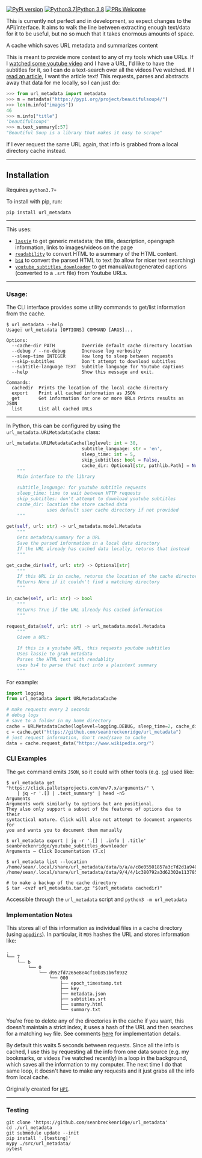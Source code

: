 [![PyPi version](https://img.shields.io/pypi/v/url_metadata.svg)](https://pypi.python.org/pypi/url_metadata) [![Python3.7|Python 3.8](https://img.shields.io/pypi/pyversions/url_metadata.svg)](https://pypi.python.org/pypi/url_metadata) [![PRs Welcome](https://img.shields.io/badge/PRs-welcome-brightgreen.svg?style=flat-square)](http://makeapullrequest.com)

This is currently not perfect and in development, so expect changes to the API/interface. It aims to walk the line between extracting enough text/data for it to be useful, but no so much that it takes enormous amounts of space.

A cache which saves URL metadata and summarizes content

This is meant to provide more context to any of my tools which use URLs. If I [watched some youtube video](https://github.com/seanbreckenridge/mpv-sockets/blob/master/DAEMON.md) and I have a URL, I'd like to have the subtitles for it, so I can do a text-search over all the videos I've watched. If I [read an article](https://github.com/seanbreckenridge/ffexport), I want the article text! This requests, parses and abstracts away that data for me locally, so I can just do:

```python
>>> from url_metadata import metadata
>>> m = metadata("https://pypi.org/project/beautifulsoup4/")
>>> len(m.info["images"])
46
>>> m.info["title"]
'beautifulsoup4'
>>> m.text_summary[:57]
"Beautiful Soup is a library that makes it easy to scrape"
```

If I ever request the same URL again, that info is grabbed from a local directory cache instead.

---

## Installation

Requires `python3.7+`

To install with pip, run:

    pip install url_metadata

---

This uses:

- [`lassie`](https://github.com/michaelhelmick/lassie) to get generic metadata; the title, description, opengraph information, links to images/videos on the page
- [`readability`](https://github.com/buriy/python-readability) to convert HTML to a summary of the HTML content.
- [`bs4`](https://pypi.org/project/beautifulsoup4/) to convert the parsed HTML to text (to allow for nicer text searching)
- [`youtube_subtitles_downloader`](https://github.com/seanbreckenridge/youtube_subtitles_downloader) to get manual/autogenerated captions (converted to a `.srt` file) from Youtube URLs.

---

### Usage:

The CLI interface provides some utility commands to get/list information from the cache.

```
$ url_metadata --help
Usage: url_metadata [OPTIONS] COMMAND [ARGS]...

Options:
  --cache-dir PATH          Override default cache directory location
  --debug / --no-debug      Increase log verbosity
  --sleep-time INTEGER      How long to sleep between requests
  --skip-subtitles          Don't attempt to download subtitles
  --subtitle-language TEXT  Subtitle language for Youtube captions
  --help                    Show this message and exit.

Commands:
  cachedir  Prints the location of the local cache directory
  export    Print all cached information as JSON
  get       Get information for one or more URLs Prints results as JSON
  list      List all cached URLs
```

---

In Python, this can be configured by using the `url_metadata.URLMetadataCache` class:

```python
url_metadata.URLMetadataCache(loglevel: int = 30,
                            subtitle_language: str = 'en',
                            sleep_time: int = 5,
                            skip_subtitles: bool = False,
                            cache_dir: Optional[str, pathlib.Path] = None):
    """
    Main interface to the library

    subtitle_language: for youtube subtitle requests
    sleep_time: time to wait between HTTP requests
    skip_subtitles: don't attempt to download youtube subtitles
    cache_dir: location the store cached data
               uses default user cache directory if not provided
    """

get(self, url: str) -> url_metadata.model.Metadata
    """
    Gets metadata/summary for a URL
    Save the parsed information in a local data directory
    If the URL already has cached data locally, returns that instead
    """

get_cache_dir(self, url: str) -> Optional[str]
    """
    If this URL is in cache, returns the location of the cache directory
    Returns None if it couldn't find a matching directory
    """

in_cache(self, url: str) -> bool
    """
    Returns True if the URL already has cached information
    """

request_data(self, url: str) -> url_metadata.model.Metadata
    """
    Given a URL:

    If this is a youtube URL, this requests youtube subtitles
    Uses lassie to grab metadata
    Parses the HTML text with readablity
    uses bs4 to parse that text into a plaintext summary
    """
```

For example:

```python
import logging
from url_metadata import URLMetadataCache

# make requests every 2 seconds
# debug logs
# save to a folder in my home directory
cache = URLMetadataCache(loglevel=logging.DEBUG, sleep_time=2, cache_dir="~/mydata")
c = cache.get("https://github.com/seanbreckenridge/url_metadata")
# just request information, don't read/save to cache
data = cache.request_data("https://www.wikipedia.org/")
```

### CLI Examples

The `get` command emits `JSON`, so it could with other tools (e.g. [`jq`](https://stedolan.github.io/jq/)) used like:

```shell
$ url_metadata get "https://click.palletsprojects.com/en/7.x/arguments/" \
    | jq -r '.[] | .text_summary' | head -n5
Arguments
Arguments work similarly to options but are positional.
They also only support a subset of the features of options due to their
syntactical nature. Click will also not attempt to document arguments for
you and wants you to document them manually
```

```shell
$ url_metadata export | jq -r '.[] | .info | .title'
seanbreckenridge/youtube_subtitles_downloader
Arguments — Click Documentation (7.x)
```

```shell
$ url_metadata list --location
/home/sean/.local/share/url_metadata/data/b/a/a/c8e05501857a3c7d2d1a94071c68e/000
/home/sean/.local/share/url_metadata/data/9/4/4/1c380792a3d62302e1137850d177b/000
```

```shell
# to make a backup of the cache directory
$ tar -cvzf url_metadata.tar.gz "$(url_metadata cachedir)"
```

Accessible through the `url_metadata` script and `python3 -m url_metadata`

### Implementation Notes

This stores all of this information as individual files in a cache directory (using [`appdirs`](https://github.com/ActiveState/appdirs)). In particular, it `MD5` hashes the URL and stores information like:

```
.
└── 7
    └── b
        └── 0
            └── d952fd7265e8e4cf10b351b6f8932
                └── 000
                    ├── epoch_timestamp.txt
                    ├── key
                    ├── metadata.json
                    ├── subtitles.srt
                    ├── summary.html
                    └── summary.txt
```

You're free to delete any of the directories in the cache if you want, this doesn't maintain a strict index, it uses a hash of the URL and then searches for a matching `key` file. See comments [here](https://github.com/seanbreckenridge/url_metadata/blob/master/src/url_metadata/cache.py) for implementation details.

By default this waits 5 seconds between requests. Since all the info is cached, I use this by requesting all the info from one data source (e.g. my bookmarks, or videos I've watched recently) in a loop in the background, which saves all the information to my computer. The next time I do that same loop, it doesn't have to make any requests and it just grabs all the info from local cache.

Originally created for [`HPI`](https://github.com/seanbreckenridge/HPI).

---

### Testing

    git clone 'https://github.com/seanbreckenridge/url_metadata'
    cd ./url_metadata
    git submodule update --init
    pip install '.[testing]'
    mypy ./src/url_metadata/
    pytest
